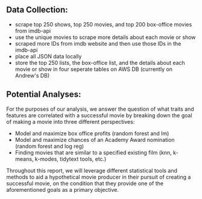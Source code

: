 ## Data Collection:
* scrape top 250 shows, top 250 movies, and top 200 box-office movies from imdb-api
* use the unique movies to scrape more details about each movie or show
* scraped more IDs from imdb website and then use those IDs in the imdb-api
* place all JSON data locally
* store the top 250 lists, the box-office list, and the details about each movie or show in four seperate tables on AWS DB (currently on Andrew's DB)



## Potential Analyses:
For the purposes of our analysis, we answer the question of what traits and features are correlated with a successful movie
by breaking down the goal of making a movie into three different perspectives:
* Model and maximize box office profits (random forest and lm)
* Model and maximize chances of an Academy Award nomination (random forest and log reg)
* Finding movies that are similar to a specified existing film (knn, k-means, k-modes, tidytext tools, etc.)

Throughout this report, we will leverage different statistical tools and methods to aid a hypothetical movie producer in their
pursuit of creating a successful movie, on the condition that they provide one of the aforementioned goals as a primary
objective.